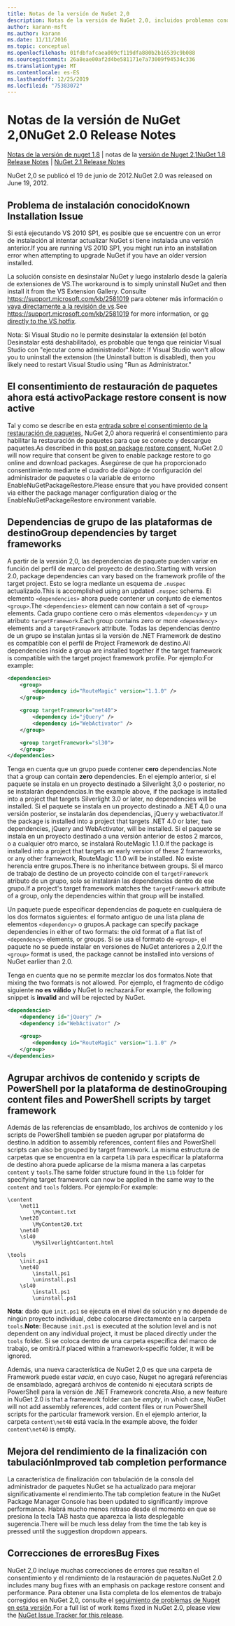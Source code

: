 ```yaml
---
title: Notas de la versión de NuGet 2,0
description: Notas de la versión de NuGet 2,0, incluidos problemas conocidos, correcciones de errores, características agregadas y DCR.
author: karann-msft
ms.author: karann
ms.date: 11/11/2016
ms.topic: conceptual
ms.openlocfilehash: 01fdbfafcaea009cf119dfa880b2b16539c9b088
ms.sourcegitcommit: 26a8eae00af2d4be581171e7a73009f94534c336
ms.translationtype: MT
ms.contentlocale: es-ES
ms.lasthandoff: 12/25/2019
ms.locfileid: "75383072"
---
```

# <a name="nuget-20-release-notes"></a><span data-ttu-id="b47ba-103">Notas de la versión de NuGet 2,0</span><span class="sxs-lookup"><span data-stu-id="b47ba-103">NuGet 2.0 Release Notes</span></span>

<span data-ttu-id="b47ba-104">[Notas de la versión de nuget 1,8](../release-notes/nuget-1.8.md) | notas de la [versión de Nuget 2,1](../release-notes/nuget-2.1.md)</span><span class="sxs-lookup"><span data-stu-id="b47ba-104">[NuGet 1.8 Release Notes](../release-notes/nuget-1.8.md) | [NuGet 2.1 Release Notes](../release-notes/nuget-2.1.md)</span></span>

<span data-ttu-id="b47ba-105">NuGet 2,0 se publicó el 19 de junio de 2012.</span><span class="sxs-lookup"><span data-stu-id="b47ba-105">NuGet 2.0 was released on June 19, 2012.</span></span>

## <a name="known-installation-issue"></a><span data-ttu-id="b47ba-106">Problema de instalación conocido</span><span class="sxs-lookup"><span data-stu-id="b47ba-106">Known Installation Issue</span></span>
<span data-ttu-id="b47ba-107">Si está ejecutando VS 2010 SP1, es posible que se encuentre con un error de instalación al intentar actualizar NuGet si tiene instalada una versión anterior.</span><span class="sxs-lookup"><span data-stu-id="b47ba-107">If you are running VS 2010 SP1, you might run into an installation error when attempting to upgrade NuGet if you have an older version installed.</span></span>

<span data-ttu-id="b47ba-108">La solución consiste en desinstalar NuGet y luego instalarlo desde la galería de extensiones de VS.</span><span class="sxs-lookup"><span data-stu-id="b47ba-108">The workaround is to simply uninstall NuGet and then install it from the VS Extension Gallery.</span></span>  <span data-ttu-id="b47ba-109">Consulte <https://support.microsoft.com/kb/2581019> para obtener más información o [vaya directamente a la revisión de vs](http://bit.ly/vsixcertfix).</span><span class="sxs-lookup"><span data-stu-id="b47ba-109">See <https://support.microsoft.com/kb/2581019> for more information, or [go directly to the VS hotfix](http://bit.ly/vsixcertfix).</span></span>

<span data-ttu-id="b47ba-110">Nota: Si Visual Studio no le permite desinstalar la extensión (el botón Desinstalar está deshabilitado), es probable que tenga que reiniciar Visual Studio con "ejecutar como administrador".</span><span class="sxs-lookup"><span data-stu-id="b47ba-110">Note: If Visual Studio won't allow you to uninstall the extension (the Uninstall button is disabled), then you likely need to restart Visual Studio using "Run as Administrator."</span></span>

## <a name="package-restore-consent-is-now-active"></a><span data-ttu-id="b47ba-111">El consentimiento de restauración de paquetes ahora está activo</span><span class="sxs-lookup"><span data-stu-id="b47ba-111">Package restore consent is now active</span></span>

<span data-ttu-id="b47ba-112">Tal y como se describe en esta [entrada sobre el consentimiento de la restauración de paquetes](http://blog.nuget.org/20120518/package-restore-and-consent.html), NuGet 2,0 ahora requerirá el consentimiento para habilitar la restauración de paquetes para que se conecte y descargue paquetes.</span><span class="sxs-lookup"><span data-stu-id="b47ba-112">As described in this [post on package restore consent](http://blog.nuget.org/20120518/package-restore-and-consent.html), NuGet 2.0 will now require that consent be given to enable package restore to go online and download packages.</span></span> <span data-ttu-id="b47ba-113">Asegúrese de que ha proporcionado consentimiento mediante el cuadro de diálogo de configuración del administrador de paquetes o la variable de entorno EnableNuGetPackageRestore.</span><span class="sxs-lookup"><span data-stu-id="b47ba-113">Please ensure that you have provided consent via either the package manager configuration dialog or the EnableNuGetPackageRestore environment variable.</span></span>

## <a name="group-dependencies-by-target-frameworks"></a><span data-ttu-id="b47ba-114">Dependencias de grupo de las plataformas de destino</span><span class="sxs-lookup"><span data-stu-id="b47ba-114">Group dependencies by target frameworks</span></span>

<span data-ttu-id="b47ba-115">A partir de la versión 2,0, las dependencias de paquete pueden variar en función del perfil de marco del proyecto de destino.</span><span class="sxs-lookup"><span data-stu-id="b47ba-115">Starting with version 2.0, package dependencies can vary based on the framework profile of the target project.</span></span> <span data-ttu-id="b47ba-116">Esto se logra mediante un esquema de `.nuspec` actualizado.</span><span class="sxs-lookup"><span data-stu-id="b47ba-116">This is accomplished using an updated `.nuspec` schema.</span></span> <span data-ttu-id="b47ba-117">El elemento `<dependencies>` ahora puede contener un conjunto de elementos `<group>`.</span><span class="sxs-lookup"><span data-stu-id="b47ba-117">The `<dependencies>` element can now contain a set of `<group>` elements.</span></span> <span data-ttu-id="b47ba-118">Cada grupo contiene cero o más elementos `<dependency>` y un atributo `targetFramework`.</span><span class="sxs-lookup"><span data-stu-id="b47ba-118">Each group contains zero or more `<dependency>` elements and a `targetFramework` attribute.</span></span> <span data-ttu-id="b47ba-119">Todas las dependencias dentro de un grupo se instalan juntas si la versión de .NET Framework de destino es compatible con el perfil de Project Framework de destino.</span><span class="sxs-lookup"><span data-stu-id="b47ba-119">All dependencies inside a group are installed together if the target framework is compatible with the target project framework profile.</span></span> <span data-ttu-id="b47ba-120">Por ejemplo:</span><span class="sxs-lookup"><span data-stu-id="b47ba-120">For example:</span></span>

```xml
<dependencies>
    <group>
        <dependency id="RouteMagic" version="1.1.0" />
    </group>

    <group targetFramework="net40">
        <dependency id="jQuery" />
        <dependency id="WebActivator" />
    </group>

    <group targetFramework="sl30">
    </group>
</dependencies>
```

<span data-ttu-id="b47ba-121">Tenga en cuenta que un grupo puede contener **cero** dependencias.</span><span class="sxs-lookup"><span data-stu-id="b47ba-121">Note that a group can contain **zero** dependencies.</span></span> <span data-ttu-id="b47ba-122">En el ejemplo anterior, si el paquete se instala en un proyecto destinado a Silverlight 3,0 o posterior, no se instalarán dependencias.</span><span class="sxs-lookup"><span data-stu-id="b47ba-122">In the example above, if the package is installed into a project that targets Silverlight 3.0 or later, no dependencies will be installed.</span></span> <span data-ttu-id="b47ba-123">Si el paquete se instala en un proyecto destinado a .NET 4,0 o una versión posterior, se instalarán dos dependencias, jQuery y webactivator.</span><span class="sxs-lookup"><span data-stu-id="b47ba-123">If the package is installed into a project that targets .NET 4.0 or later, two dependencies, jQuery and WebActivator, will be installed.</span></span>  <span data-ttu-id="b47ba-124">Si el paquete se instala en un proyecto destinado a una versión anterior de estos 2 marcos, o a cualquier otro marco, se instalará RouteMagic 1.1.0.</span><span class="sxs-lookup"><span data-stu-id="b47ba-124">If the package is installed into a project that targets an early version of these 2 frameworks, or any other framework, RouteMagic 1.1.0 will be installed.</span></span> <span data-ttu-id="b47ba-125">No existe herencia entre grupos.</span><span class="sxs-lookup"><span data-stu-id="b47ba-125">There is no inheritance between groups.</span></span> <span data-ttu-id="b47ba-126">Si el marco de trabajo de destino de un proyecto coincide con el `targetFramework` atributo de un grupo, solo se instalarán las dependencias dentro de ese grupo.</span><span class="sxs-lookup"><span data-stu-id="b47ba-126">If a project's target framework matches the `targetFramework` attribute of a group, only the dependencies within that group will be installed.</span></span>

<span data-ttu-id="b47ba-127">Un paquete puede especificar dependencias de paquete en cualquiera de los dos formatos siguientes: el formato antiguo de una lista plana de elementos `<dependency>` o grupos.</span><span class="sxs-lookup"><span data-stu-id="b47ba-127">A package can specify package dependencies in either of two formats: the old format of a flat list of `<dependency>` elements, or groups.</span></span> <span data-ttu-id="b47ba-128">Si se usa el formato de `<group>`, el paquete no se puede instalar en versiones de NuGet anteriores a 2,0.</span><span class="sxs-lookup"><span data-stu-id="b47ba-128">If the `<group>` format is used, the package cannot be installed into versions of NuGet earlier than 2.0.</span></span>

<span data-ttu-id="b47ba-129">Tenga en cuenta que no se permite mezclar los dos formatos.</span><span class="sxs-lookup"><span data-stu-id="b47ba-129">Note that mixing the two formats is not allowed.</span></span> <span data-ttu-id="b47ba-130">Por ejemplo, el fragmento de código siguiente **no es válido** y NuGet lo rechazará.</span><span class="sxs-lookup"><span data-stu-id="b47ba-130">For example, the following snippet is **invalid** and will be rejected by NuGet.</span></span>

```xml
<dependencies>
    <dependency id="jQuery" />
    <dependency id="WebActivator" />

    <group>
        <dependency id="RouteMagic" version="1.1.0" />
    </group>
</dependencies>
```

## <a name="grouping-content-files-and-powershell-scripts-by-target-framework"></a><span data-ttu-id="b47ba-131">Agrupar archivos de contenido y scripts de PowerShell por la plataforma de destino</span><span class="sxs-lookup"><span data-stu-id="b47ba-131">Grouping content files and PowerShell scripts by target framework</span></span>

<span data-ttu-id="b47ba-132">Además de las referencias de ensamblado, los archivos de contenido y los scripts de PowerShell también se pueden agrupar por plataforma de destino.</span><span class="sxs-lookup"><span data-stu-id="b47ba-132">In addition to assembly references, content files and PowerShell scripts can also be grouped by target framework.</span></span> <span data-ttu-id="b47ba-133">La misma estructura de carpetas que se encuentra en la carpeta `lib` para especificar la plataforma de destino ahora puede aplicarse de la misma manera a las carpetas `content` y `tools`.</span><span class="sxs-lookup"><span data-stu-id="b47ba-133">The same folder structure found in the `lib` folder for specifying target framework can  now be applied in the same way to the `content` and `tools` folders.</span></span> <span data-ttu-id="b47ba-134">Por ejemplo:</span><span class="sxs-lookup"><span data-stu-id="b47ba-134">For example:</span></span>

    \content
        \net11
            \MyContent.txt
        \net20
            \MyContent20.txt
        \net40
        \sl40
            \MySilverlightContent.html

    \tools
        \init.ps1
        \net40
            \install.ps1
            \uninstall.ps1
        \sl40
            \install.ps1
            \uninstall.ps1

<span data-ttu-id="b47ba-135">**Nota**: dado que `init.ps1` se ejecuta en el nivel de solución y no depende de ningún proyecto individual, debe colocarse directamente en la carpeta `tools`.</span><span class="sxs-lookup"><span data-stu-id="b47ba-135">**Note**: Because `init.ps1` is executed at the solution level and is not dependent on any individual project, it must be placed directly under the `tools` folder.</span></span> <span data-ttu-id="b47ba-136">Si se coloca dentro de una carpeta específica del marco de trabajo, se omitirá.</span><span class="sxs-lookup"><span data-stu-id="b47ba-136">If placed within a framework-specific folder, it will be ignored.</span></span>

<span data-ttu-id="b47ba-137">Además, una nueva característica de NuGet 2,0 es que una carpeta de Framework puede estar *vacía*, en cuyo caso, Nuget no agregará referencias de ensamblado, agregará archivos de contenido ni ejecutará scripts de PowerShell para la versión de .NET Framework concreta.</span><span class="sxs-lookup"><span data-stu-id="b47ba-137">Also, a new feature in NuGet 2.0 is that a framework folder can be *empty*, in which case, NuGet will not add assembly references, add content files or run  PowerShell scripts for the particular framework version.</span></span> <span data-ttu-id="b47ba-138">En el ejemplo anterior, la carpeta `content\net40` está vacía.</span><span class="sxs-lookup"><span data-stu-id="b47ba-138">In the example above, the folder `content\net40` is empty.</span></span>

## <a name="improved-tab-completion-performance"></a><span data-ttu-id="b47ba-139">Mejora del rendimiento de la finalización con tabulación</span><span class="sxs-lookup"><span data-stu-id="b47ba-139">Improved tab completion performance</span></span>
<span data-ttu-id="b47ba-140">La característica de finalización con tabulación de la consola del administrador de paquetes NuGet se ha actualizado para mejorar significativamente el rendimiento.</span><span class="sxs-lookup"><span data-stu-id="b47ba-140">The tab completion feature in the NuGet Package Manager Console has been updated to significantly improve performance.</span></span> <span data-ttu-id="b47ba-141">Habrá mucho menos retraso desde el momento en que se presiona la tecla TAB hasta que aparezca la lista desplegable sugerencia.</span><span class="sxs-lookup"><span data-stu-id="b47ba-141">There will be much less delay from the time the tab key is pressed until the suggestion dropdown appears.</span></span>

## <a name="bug-fixes"></a><span data-ttu-id="b47ba-142">Correcciones de errores</span><span class="sxs-lookup"><span data-stu-id="b47ba-142">Bug Fixes</span></span>
<span data-ttu-id="b47ba-143">NuGet 2,0 incluye muchas correcciones de errores que resaltan el consentimiento y el rendimiento de la restauración de paquetes.</span><span class="sxs-lookup"><span data-stu-id="b47ba-143">NuGet 2.0 includes many bug fixes with an emphasis on package restore consent and performance.</span></span>
<span data-ttu-id="b47ba-144">Para obtener una lista completa de los elementos de trabajo corregidos en NuGet 2,0, consulte el [seguimiento de problemas de Nuget en esta versión](http://nuget.codeplex.com/workitem/list/advanced?keyword=&status=Closed&type=All&priority=All&release=NuGet%202.0&assignedTo=All&component=All&sortField=Votes&sortDirection=Descending&page=0).</span><span class="sxs-lookup"><span data-stu-id="b47ba-144">For a full list of work items fixed in NuGet 2.0, please view the [NuGet Issue Tracker for this release](http://nuget.codeplex.com/workitem/list/advanced?keyword=&status=Closed&type=All&priority=All&release=NuGet%202.0&assignedTo=All&component=All&sortField=Votes&sortDirection=Descending&page=0).</span></span>
